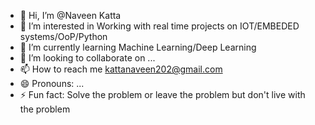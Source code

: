 - 👋 Hi, I’m @Naveen Katta
- 👀 I’m interested in Working with real time projects on IOT/EMBEDED systems/OoP/Python
- 🌱 I’m currently learning Machine Learning/Deep Learning
- 💞️ I’m looking to collaborate on ...
- 📫 How to reach me kattanaveen202@gmail.com
- 😄 Pronouns: ...
- ⚡ Fun fact: Solve the problem or leave the problem but don't live with the problem

<!---
NaveenK389/NaveenK389 is a ✨ special ✨ repository because its `README.md` (this file) appears on your GitHub profile.
You can click the Preview link to take a look at your changes.
--->
